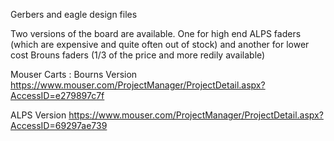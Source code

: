 Gerbers and eagle design files

Two versions of the board are available. One for high end ALPS faders (which are expensive and quite often out of stock) and another for lower cost Brouns faders (1/3 of the price and more redily available)

Mouser Carts : 
Bourns Version
https://www.mouser.com/ProjectManager/ProjectDetail.aspx?AccessID=e279897c7f

ALPS Version
https://www.mouser.com/ProjectManager/ProjectDetail.aspx?AccessID=69297ae739
